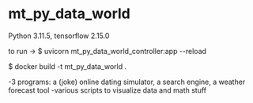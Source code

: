 # mt_py_data_world

Python 3.11.5, tensorflow 2.15.0

to run ->  $ uvicorn mt_py_data_world_controller:app --reload 

$ docker build -t mt_py_data_world .

-3 programs: a (joke) online dating simulator, a search engine, a weather forecast tool
-various scripts to visualize data and math stuff